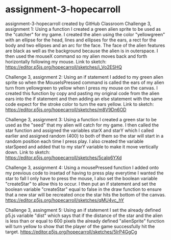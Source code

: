 # assignment-3-hopecarroll
assignment-3-hopecarroll created by GitHub Classroom
Challenge 3, assignment 1: Using a function I created a green alien sprite to be used as the "catcher" for my game. I created the alien using the color 
"yellowgreen" with an ellipse for the head, lines and ellipses for the ears, a rect for the body and two ellipses and an arc for the face. The face 
of the alien features are black as well as the background because the alien is in outerspace. I then used the mouseX command so my alien moves back and 
forth horizontally following my mouse. 
Link to sketch: https://editor.p5js.org/hopecarroll/sketches/i_Vo2ESHQ

Challenge 3, assignment 2: Using an if statement I added to my green alien sprite so when the MouseIsPressed command is called the ears of my alien turn from yellowgreen to yellow when I press my mouse on the canvas. I created this function by copy and pasting my original code from the alien ears into the if statement and then adding an else statement with the same code expect for the stroke color to turn the ears yellow. 
Link to sketch: https://editor.p5js.org/hopecarroll/sketches/m8V9Dn6OD

Challenge 3, assignment 3: Using a function I created a green star to be used as the "seed" that my alien will catch for my game. I then called the star function and assigned the variables starX and starY which I called earlier and assigned random (400) to both of them so the star will start in a random position each time I press play. I also created the variable starSpeed and added that to my starY variable to make it move vertically down. 
Link to sketch: https://editor.p5js.org/hopecarroll/sketches/5caIp6YXd 

Challenge 3, assignment 4: Using a mousePressed function I added onto my previous code to insetad of having to press play everytime I wanted the star to fall I only have to press the mouse, I also set the boolean variable "createStar" to allow this to occur. I then put an if statement and set the boolean variable "createStar" equal to false in the draw function to ensure that a new star will be recreated once the star hits the bottom of the canvas. 
https://editor.p5js.org/hopecarroll/sketches/qMU4vc_hY

Challenge 3, assingment 5: Using an if statement I set the already defined p5.js variable "dist" which says that if the distance of the star and the alien is less than or equal to 600 pixels the already defined "alienSprite" function will turn yellow to show that the player of the game successfully hit the target. 
https://editor.p5js.org/hopecarroll/sketches/5IrP4GgCg
